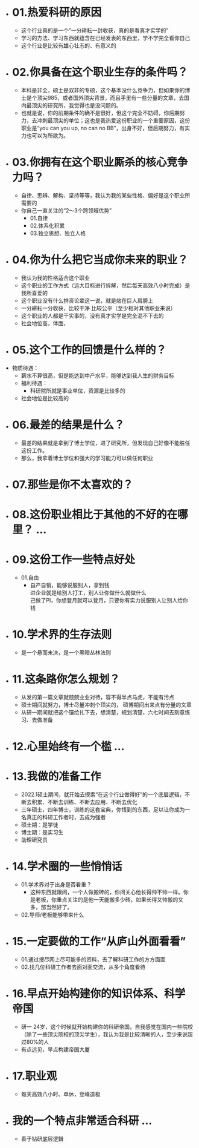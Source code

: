 - # 01.热爱科研的原因 
	- 这个行业真的是一个”一分耕耘一封收获，真的是看真才实学的” 
	- 学习的方法、学习东西就蕴含在已经发表的东西里，学不学完全看你自己  
	- 这个行业是比较有雄心壮志的、有意义的  
- # 02.你具备在这个职业生存的条件吗？  
	- 本科是非全，硕士是双非的专硕，这个基本没什么竞争力，但如果你的博士是个顶尖985，或者国外顶尖背景，而且手里有一些分量的文章，去国内最顶尖的研究所，我觉得也是没问题的。  
	- 也就是说，你的前期条件的确不是很好，但这个完全不妨碍，你后期努力，去冲刺最顶尖的单位；这也是我热爱这份职业的一个重要原因，这份职业是“you can you up, no can no BB”，出身不好，但后期努力，有实力也可以为所欲为。  
- # 03.你拥有在这个职业厮杀的核心竞争力吗？
	- 自律、思辨、解构、坚持等等，我认为我的某些性格、偏好是这个职业所需要的  
	- 你自己一直关注的“2～3个跨领域优势”  
		- 01.自律  
		- 02.体系化积累  
		- 03.独立思想、独立人格  
- # 04.你为什么把它当成你未来的职业？    
	- 我认为我的性格适合这个职业  
	- 这个职业的工作方式（远大目标进行拆解，然后每天高效八小时完成）是我所喜爱的  
	- 这个职业没有什么排资论辈这一说，就是站在巨人肩膀上  
	- 一分耕耘一分收获，比较干净 比较公平（至少相对其他职业来说）  
	- 这个职业的人都是干实事的，没有真才实学是完全混不下去的
	- 社会地位高，体面，  
- # 05.这个工作的回馈是什么样的？  
- 物质待遇：  
	- 薪水不算很高，但是能达到中产水平，能够达到我人生的财务目标  
	- 福利待遇：  
		- 科研院所就是事业单位，资源是比较多的  
	-   社会地位是比较高的  
- # 06.最差的结果是什么？  
	- 最差的结果就是拿到了博士学位，进了研究所，但发现自己好像不能胜任这份工作。  
	- 那么，我拿着博士学位和强大的学习能力可以做任何职业
- # 07.那些是你不太喜欢的？  
- # 08.这份职业相比于其他的不好的在哪里？  …
- #  09.这份工作一些特点好处  
	-  01.自由  
		- 自产自销，能够说服别人，拿到钱  
	进企业就是给别人打工，别人让你做什么就做什么  
	己做了PI，你想登月就可以登月，只要你有实力说服别人让别人给你钱  
- # 10.学术界的生存法则  
	- 是一个悬而未决，是一个黑暗丛林法则  
- # 11.这条路你怎么规划？ 
	- 从发的第一篇文章就兢兢业业对待，容不得半点马虎，不能有污点  
	- 硕士期间就努力，博士尽量冲刺个顶尖的， 硕博期间出来点有分量的文章  
	- 从研一期间就把这个锚给扎下去，想清楚，规划清楚，六七时间去刻意练习、去做准备  
- # 12.心里始终有一个槛  …
- # 13.我做的准备工作  
	- 2022.1硕士期间，就开始去摸索“在这个行业做得好”的一个底层逻辑，不断去积累、不断去训练、不断去应用、不断去优化  
	- 三年硕士，四年博士，训练的这套宝典，你悟到的东西，足以让你成为一名真正的科研工作者时，去成为强者 
	- 硕士期：是学徒  
	- 博士期：是实习生  
	- 助理研究员  
- # 14.学术圈的一些悄悄话  
    - 01.学术界对于出身是否看重？  
	    - 这种东西就跟问，一个人做搬砖的，你问关心他长得帅不帅一样。你是老板，你重点关注的是他一天能搬多少砖，如果长得又帅搬的又多，那当然好了。  
    - 02.导师/老板能够带来什么  
- # 15.一定要做的工作“从庐山外面看看” 
	-  01.通过搜尽网上尽可能多的资料，去了解科研工作的方方面面  
	- 02.找几位科研工作者去面对面交流，从多个角度看待  
- # 16.早点开始构建你的知识体系、科学帝国  
	- 研一 24岁，这个时候就开始构建你的科研帝国，自我感觉在国内一些院校（除了一些顶尖院校的顶尖学生），我认为我是比较清晰的人，至少来说超过80%的人  
    -  有点远见，早点构建帝国大厦  
- # 17.职业观  
	- 每天高效八小时、单休，登峰造极  
- # 我的一个特点非常适合科研 …
	- 善于钻研底层逻辑